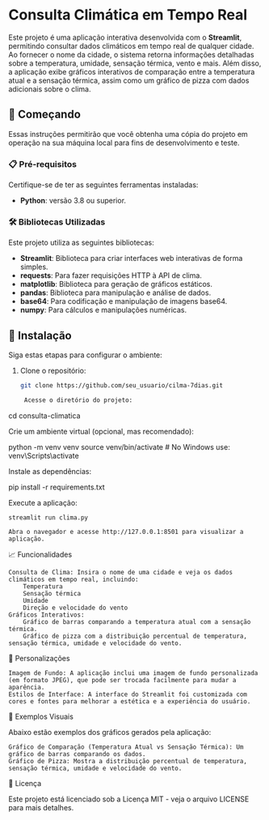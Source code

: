 # Consulta Climática em Tempo Real

Este projeto é uma aplicação interativa desenvolvida com o **Streamlit**, permitindo consultar dados climáticos em tempo real de qualquer cidade. Ao fornecer o nome da cidade, o sistema retorna informações detalhadas sobre a temperatura, umidade, sensação térmica, vento e mais. Além disso, a aplicação exibe gráficos interativos de comparação entre a temperatura atual e a sensação térmica, assim como um gráfico de pizza com dados adicionais sobre o clima.

## 🚀 Começando

Essas instruções permitirão que você obtenha uma cópia do projeto em operação na sua máquina local para fins de desenvolvimento e teste.

### 📋 Pré-requisitos

Certifique-se de ter as seguintes ferramentas instaladas:

- **Python**: versão 3.8 ou superior.
  
### 🛠️ Bibliotecas Utilizadas

Este projeto utiliza as seguintes bibliotecas:

- **Streamlit**: Biblioteca para criar interfaces web interativas de forma simples.
- **requests**: Para fazer requisições HTTP à API de clima.
- **matplotlib**: Biblioteca para geração de gráficos estáticos.
- **pandas**: Biblioteca para manipulação e análise de dados.
- **base64**: Para codificação e manipulação de imagens base64.
- **numpy**: Para cálculos e manipulações numéricas.

## 🔧 Instalação

Siga estas etapas para configurar o ambiente:

1. Clone o repositório:

   ```bash
   git clone https://github.com/seu_usuario/cilma-7dias.git

    Acesse o diretório do projeto:

cd consulta-climatica

Crie um ambiente virtual (opcional, mas recomendado):

python -m venv venv
source venv/bin/activate  # No Windows use: venv\Scripts\activate

Instale as dependências:

pip install -r requirements.txt

Execute a aplicação:

    streamlit run clima.py

    Abra o navegador e acesse http://127.0.0.1:8501 para visualizar a aplicação.

📈 Funcionalidades

    Consulta de Clima: Insira o nome de uma cidade e veja os dados climáticos em tempo real, incluindo:
        Temperatura
        Sensação térmica
        Umidade
        Direção e velocidade do vento
    Gráficos Interativos:
        Gráfico de barras comparando a temperatura atual com a sensação térmica.
        Gráfico de pizza com a distribuição percentual de temperatura, sensação térmica, umidade e velocidade do vento.

🎨 Personalizações

    Imagem de Fundo: A aplicação inclui uma imagem de fundo personalizada (em formato JPEG), que pode ser trocada facilmente para mudar a aparência.
    Estilos de Interface: A interface do Streamlit foi customizada com cores e fontes para melhorar a estética e a experiência do usuário.

📸 Exemplos Visuais

Abaixo estão exemplos dos gráficos gerados pela aplicação:

    Gráfico de Comparação (Temperatura Atual vs Sensação Térmica): Um gráfico de barras comparando os dados.
    Gráfico de Pizza: Mostra a distribuição percentual de temperatura, sensação térmica, umidade e velocidade do vento.

📄 Licença

Este projeto está licenciado sob a Licença MIT - veja o arquivo LICENSE para mais detalhes.
